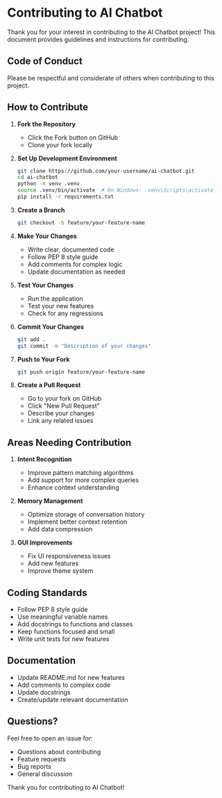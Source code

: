 # Contributing to AI Chatbot

Thank you for your interest in contributing to the AI Chatbot project! This document provides guidelines and instructions for contributing.

## Code of Conduct

Please be respectful and considerate of others when contributing to this project.

## How to Contribute

1. **Fork the Repository**
   - Click the Fork button on GitHub
   - Clone your fork locally

2. **Set Up Development Environment**
   ```bash
   git clone https://github.com/your-username/ai-chatbot.git
   cd ai-chatbot
   python -m venv .venv
   source .venv/bin/activate  # On Windows: .venv\Scripts\activate
   pip install -r requirements.txt
   ```

3. **Create a Branch**
   ```bash
   git checkout -b feature/your-feature-name
   ```

4. **Make Your Changes**
   - Write clear, documented code
   - Follow PEP 8 style guide
   - Add comments for complex logic
   - Update documentation as needed

5. **Test Your Changes**
   - Run the application
   - Test your new features
   - Check for any regressions

6. **Commit Your Changes**
   ```bash
   git add .
   git commit -m "Description of your changes"
   ```

7. **Push to Your Fork**
   ```bash
   git push origin feature/your-feature-name
   ```

8. **Create a Pull Request**
   - Go to your fork on GitHub
   - Click "New Pull Request"
   - Describe your changes
   - Link any related issues

## Areas Needing Contribution

1. **Intent Recognition**
   - Improve pattern matching algorithms
   - Add support for more complex queries
   - Enhance context understanding

2. **Memory Management**
   - Optimize storage of conversation history
   - Implement better context retention
   - Add data compression

3. **GUI Improvements**
   - Fix UI responsiveness issues
   - Add new features
   - Improve theme system

## Coding Standards

- Follow PEP 8 style guide
- Use meaningful variable names
- Add docstrings to functions and classes
- Keep functions focused and small
- Write unit tests for new features

## Documentation

- Update README.md for new features
- Add comments to complex code
- Update docstrings
- Create/update relevant documentation

## Questions?

Feel free to open an issue for:
- Questions about contributing
- Feature requests
- Bug reports
- General discussion

Thank you for contributing to AI Chatbot! 